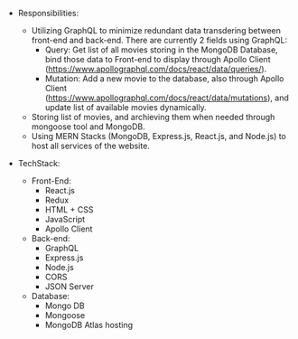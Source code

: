 - Responsibilities:
  - Utilizing GraphQL to minimize redundant data transdering between front-end and back-end. There are currently 2 fields using GraphQL: 
      - Query: Get list of all movies storing in the MongoDB Database, bind those data to Front-end to display through Apollo Client (https://www.apollographql.com/docs/react/data/queries/).
      - Mutation: Add a new movie to the database, also through Apollo Client (https://www.apollographql.com/docs/react/data/mutations), and update list of available movies dynamically. 
  - Storing list of movies, and archieving them when needed through mongoose tool and MongoDB. 
  - Using MERN Stacks (MongoDB, Express.js, React.js, and Node.js) to host all services of the website. 

- TechStack: 
  - Front-End: 
      - React.js
      - Redux
      - HTML + CSS
      - JavaScript
      - Apollo Client
  - Back-end: 
      - GraphQL 
      - Express.js
      - Node.js
      - CORS
      - JSON Server
  - Database: 
      - Mongo DB
      - Mongoose 
      - MongoDB Atlas hosting
